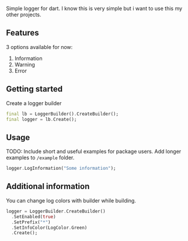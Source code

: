 Simple logger for dart. I know this is very simple but i want to use this my other projects.

## Features
3 options available for now:
1)  Information
2)  Warning
3)  Error

## Getting started
Create a logger builder 
```dart
final lb = LoggerBuilder().CreateBuilder();
final logger = lb.Create();
```

## Usage

TODO: Include short and useful examples for package users. Add longer examples
to `/example` folder. 

```dart
logger.LogInformation("Some information");
```

## Additional information

You can change log colors with builder while building.
```dart
logger = LoggerBuilder.CreateBuilder()
  .SetEnabled(true)
  .SetPrefix("*")
  .SetInfoColor(LogColor.Green)
  .Create();
```
